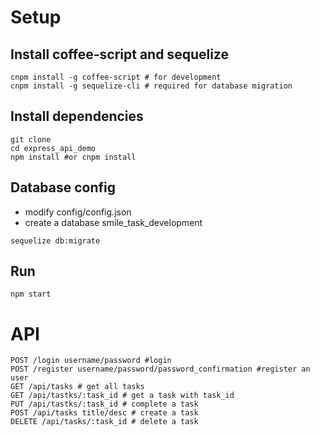 # Setup

## Install coffee-script and sequelize
```
cnpm install -g coffee-script # for development
cnpm install -g sequelize-cli # required for database migration
```

## Install dependencies  
```
git clone
cd express_api_demo
npm install #or cnpm install
```

## Database config
* modify config/config.json
* create a database smile_task_development

```
sequelize db:migrate
```

## Run

```
npm start
```

# API
```
POST /login username/password #login
POST /register username/password/password_confirmation #register an user
GET /api/tasks # get all tasks
GET /api/tastks/:task_id # get a task with task_id
PUT /api/tastks/:task_id # complete a task
POST /api/tasks title/desc # create a task
DELETE /api/tasks/:task_id # delete a task
```
